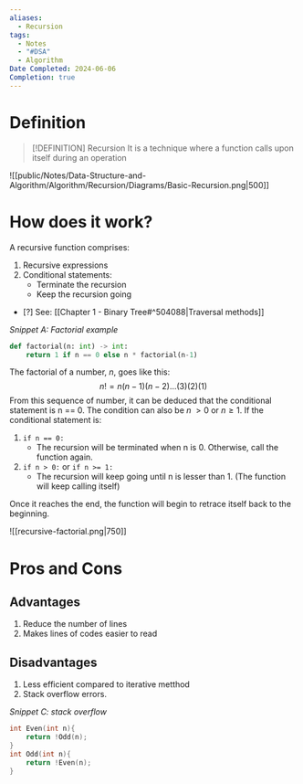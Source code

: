 ```yaml
---
aliases:
  - Recursion
tags:
  - Notes
  - "#DSA"
  - Algorithm
Date Completed: 2024-06-06
Completion: true
---
```

# Definition

>[!DEFINITION] Recursion
>It is a technique where a function calls upon itself during an operation

![[public/Notes/Data-Structure-and-Algorithm/Algorithm/Recursion/Diagrams/Basic-Recursion.png|500]]

# How does it work?
A recursive function comprises: 
1. Recursive expressions
2. Conditional statements:
	- Terminate the recursion
	- Keep the recursion going
- [?] See: [[Chapter 1 - Binary Tree#^504088|Traversal methods]]

*Snippet A: Factorial example*
```python
def factorial(n: int) -> int:
	return 1 if n == 0 else n * factorial(n-1)
```

The factorial of a number, $n$, goes like this:
$$n! = n(n-1)(n-2)...(3)(2)(1)$$
From this sequence of number, it can be deduced that the conditional statement is n \== 0. The condition can also be $n \; > 0 \text{ or } n \geq 1$. 
If the conditional statement is:
1. `if n == 0: `
	- The recursion will be terminated when n is 0. Otherwise, call the function again. 
2. `if n > 0:` or `if n >= 1:`
	- The recursion will keep going until n is lesser than 1. (The function will keep calling itself)

Once it reaches the end, the function will begin to retrace itself back to the beginning. 

![[recursive-factorial.png|750]]
# Pros and Cons
## Advantages
1. Reduce the number of lines 
2. Makes lines of codes easier to read
## Disadvantages
1. Less efficient compared to iterative metthod
2. Stack overflow errors.

*Snippet C: stack overflow*
```cpp
int Even(int n){
	return !Odd(n);
}
int Odd(int n){
	return !Even(n);
}
```